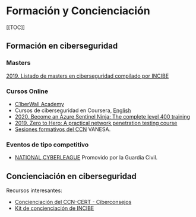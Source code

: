 # Formación y Concienciación

[[TOC]]

## Formación en ciberseguridad

### Masters
[2019. Listado de masters en ciberseguridad compilado por INCIBE](https://www.incibe.es/sites/default/files/paginas/talento/catalogos-formacion/catalogo-masteres-ciberseguridad-feb2019.pdf)

### Cursos Online
- [C1berWall Academy](https://www.ecteg.eu/c1b3rwall-academy-es/)
- Cursos de ciberseguridad en Coursera, [English](https://www.coursera.org/courses?query=cybersecurity)
- [2020. Become an Azure Sentinel Ninja: The complete level 400 training](https://techcommunity.microsoft.com/t5/azure-sentinel/become-an-azure-sentinel-ninja-the-complete-level-400-training/ba-p/1246310)
- [2019. Zero to Hero: A practical network penetration testing course](https://www.youtube.com/playlist?list=PLLKT__MCUeiwBa7d7F_vN1GUwz_2TmVQj)
- [Sesiones formativos del CCN](https://vanesa.ccn-cert.cni.es/userportal/#/home/main) VANESA.

### Eventos de tipo competitivo
- [NATIONAL CYBERLEAGUE](https://www.nationalcyberleague.es/) Promovido por la Guardia Civil.



## Concienciación en ciberseguridad

Recursos interesantes:
- [Concienciación del CCN-CERT - Ciberconsejos](https://www.ccn.cni.es/index.php/es/ciberconsejos)
- [Kit de concienciación de INCIBE](https://www.incibe.es/protege-tu-empresa/kit-concienciacion)
